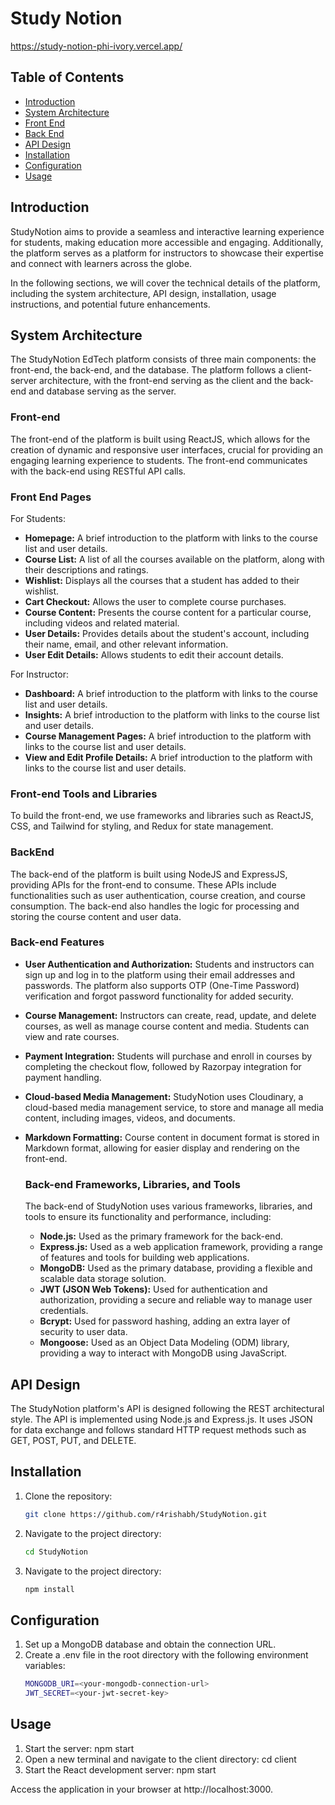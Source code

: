 # Study Notion




https://study-notion-phi-ivory.vercel.app/


## Table of Contents

- [Introduction](#introduction)
- [System Architecture](#System-Architecture)
- [Front End](#Front-End)
- [Back End](#Back-End)
- [API Design](#API-Design)
- [Installation](#installation)
- [Configuration](#Configuration)
- [Usage](#usage)



## Introduction

StudyNotion aims to provide a seamless and interactive learning experience for students, making education more accessible and engaging. Additionally, the platform serves as a platform for instructors to showcase their expertise and connect with learners across the globe.

In the following sections, we will cover the technical details of the platform, including the system architecture, API design, installation, usage instructions, and potential future enhancements.

## System Architecture
The StudyNotion EdTech platform consists of three main components: the front-end, the back-end, and the database. The platform follows a client-server architecture, with the front-end serving as the client and the back-end and database serving as the server.

### Front-end

The front-end of the platform is built using ReactJS, which allows for the creation of dynamic and responsive user interfaces, crucial for providing an engaging learning experience to students. The front-end communicates with the back-end using RESTful API calls.

### Front End Pages

For Students:

- **Homepage:** A brief introduction to the platform with links to the course list and user details.
- **Course List:** A list of all the courses available on the platform, along with their descriptions and ratings.
- **Wishlist:** Displays all the courses that a student has added to their wishlist.
- **Cart Checkout:** Allows the user to complete course purchases.
- **Course Content:** Presents the course content for a particular course, including videos and related material.
- **User Details:** Provides details about the student's account, including their name, email, and other relevant information.
- **User Edit Details:** Allows students to edit their account details.


For Instructor:

- **Dashboard:** A brief introduction to the platform with links to the course list and user details.
- **Insights:** A brief introduction to the platform with links to the course list and user details.
- **Course Management Pages:** A brief introduction to the platform with links to the course list and user details.
- **View and Edit Profile Details:** A brief introduction to the platform with links to the course list and user details.

### Front-end Tools and Libraries

To build the front-end, we use frameworks and libraries such as ReactJS, CSS, and Tailwind for styling, and Redux for state management.

### BackEnd
The back-end of the platform is built using NodeJS and ExpressJS, providing APIs for the front-end to consume. These APIs include functionalities such as user authentication, course creation, and course consumption. The back-end also handles the logic for processing and storing the course content and user data.

### Back-end Features

- **User Authentication and Authorization:**  Students and instructors can sign up and log in to the platform using their email addresses and passwords. The platform also supports OTP (One-Time Password) verification and forgot password functionality for added security.
- **Course Management:**  Instructors can create, read, update, and delete courses, as well as manage course content and media. Students can view and rate courses.
- **Payment Integration:**  Students will purchase and enroll in courses by completing the checkout flow, followed by Razorpay integration for payment handling.
- **Cloud-based Media Management:**  StudyNotion uses Cloudinary, a cloud-based media management service, to store and manage all media content, including images, videos, and documents.
- **Markdown Formatting:**  Course content in document format is stored in Markdown format, allowing for easier display and rendering on the front-end.

  ### Back-end Frameworks, Libraries, and Tools

  The back-end of StudyNotion uses various frameworks, libraries, and tools to ensure its functionality and performance, including:
  - **Node.js:**  Used as the primary framework for the back-end.
  - **Express.js:** Used as a web application framework, providing a range of features and tools for building web applications.
  - **MongoDB:** Used as the primary database, providing a flexible and scalable data storage solution.
  - **JWT (JSON Web Tokens):** Used for authentication and authorization, providing a secure and reliable way to manage user credentials.
  - **Bcrypt:** Used for password hashing, adding an extra layer of security to user data.
  - **Mongoose:** Used as an Object Data Modeling (ODM) library, providing a way to interact with MongoDB using JavaScript.
 
## API Design

The StudyNotion platform's API is designed following the REST architectural style. The API is implemented using Node.js and Express.js. It uses JSON for data exchange and follows standard HTTP request methods such as GET, POST, PUT, and DELETE.

## Installation

1. Clone the repository:

   ```bash
   git clone https://github.com/r4rishabh/StudyNotion.git

2. Navigate to the project directory:

   ```bash
   cd StudyNotion

3. Navigate to the project directory:

   ```bash
   npm install


## Configuration
1) Set up a MongoDB database and obtain the connection URL.
2) Create a .env file in the root directory with the following environment variables:
   ```bash
   MONGODB_URI=<your-mongodb-connection-url>
   JWT_SECRET=<your-jwt-secret-key>
 ## Usage

 1. Start the server: npm start
 2. Open a new terminal and navigate to the client directory: cd client
 3. Start the React development server: npm start

Access the application in your browser at http://localhost:3000.







    


